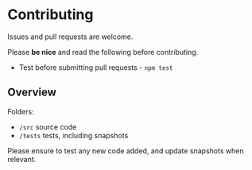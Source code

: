 # Contributing

Issues and pull requests are welcome.

Please **be nice** and read the following before contributing.

- Test before submitting pull requests - `npm test`

## Overview

Folders:

- `/src` source code
- `/tests` tests, including snapshots

Please ensure to test any new code added, and update snapshots when relevant.
